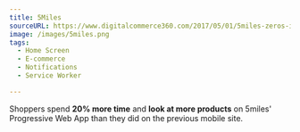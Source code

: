 ```yaml
---
title: 5Miles
sourceURL: https://www.digitalcommerce360.com/2017/05/01/5miles-zeros-in-on-its-progressive-web-app-for-increased-mobile-conversion/
image: /images/5miles.png
tags:
  - Home Screen
  - E-commerce
  - Notifications
  - Service Worker

---
```


Shoppers spend **20% more time** and **look at more products** on 5miles' Progressive Web App than they did on the previous mobile site. 
